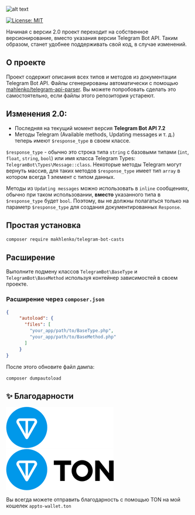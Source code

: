 ![alt text](TelegramBotCastsCover.png?v=1.1 "Telegram Bot Casts")

[![License: MIT](https://img.shields.io/badge/License-MIT-yellow.svg)](https://opensource.org/licenses/MIT)

Начиная с версии 2.0 проект переходит на собственное версионирование, вместо указания версии Telegram Bot API.
Таким образом, станет удобнее поддерживать свой код, в случае изменений.

## О проекте

Проект содержит описания всех типов и методов из документации Telegram Bot API.
Файлы сгенерированы автоматически с помощью [mahlenko/telegram-api-parser](https://github.com/mahlenko/telegram-api-parser). 
Вы можете попробовать сделать это самостоятельно, если файлы этого репозитория устареют.

## Изменения 2.0:
 - Последняя на текущий момент версия **Telegram Bot API 7.2**
 - Методы Telegram (Available methods, Updating messages и т. д.) теперь имеют `$response_type` в своем классе.

`$response_type` - обычно это строка типа `string` с базовыми типами (`int`, `float`, `string`, `bool`)
или имя класса Telegram Types: `TelegramBot\Types\Message::class`. Некоторые методы Telegram могут вернуть массив,
для таких методов `$response_type` имеет тип `array` в котором всегда 1 элемент с типом данных.

Методы из `Updating messages` можно использовать в `inline` сообщениях, обычно при таком использовании,
**вместо** указанного типа в `$response_type` будет `bool`. Поэтому, вы не должны полагаться 
только на параметр `$response_type` для создания документированных `Response`. 

## Простая установка

```shell
composer require makhlenko/telegram-bot-casts
```

## Расширение

Выполните подмену классов `TelegramBot\BaseType` и `TelegramBot\BaseMethod` используя 
контейнер зависимостей в своем проекте. 

### Расширение через `composer.json`

```json
{
     "autoload": {
       "files": [
         "your_app/path/to/BaseType.php",
         "your_app/path/to/BaseMethod.php"
       ]
     }
}
```
После этого обновите файл дампа:
```shell
composer dumpautoload
```

## ✨ Благодарности

![TonBlockchainLogo](/ton_logo_dark_background.svg#gh-dark-mode-only)
![TonBlockchainLogo](/ton_logo_light_background.svg#gh-light-mode-only)

Вы всегда можете отправить благодарность с помощью TON на мой кошелек
`appto-wallet.ton`